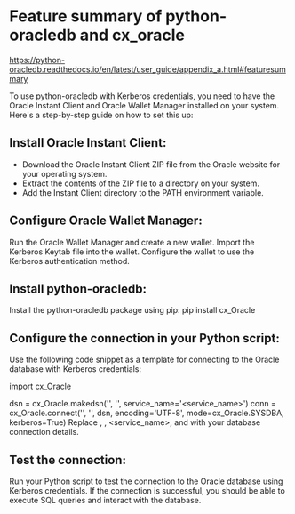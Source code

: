 
# Feature summary of python-oracledb and cx_oracle
https://python-oracledb.readthedocs.io/en/latest/user_guide/appendix_a.html#featuresummary



To use python-oracledb with Kerberos credentials, you need to have the Oracle Instant Client and Oracle Wallet Manager installed on your system. Here's a step-by-step guide on how to set this up:

## Install Oracle Instant Client:
- Download the Oracle Instant Client ZIP file from the Oracle website for your operating system.
- Extract the contents of the ZIP file to a directory on your system.
- Add the Instant Client directory to the PATH environment variable.

## Configure Oracle Wallet Manager:
Run the Oracle Wallet Manager and create a new wallet.
Import the Kerberos Keytab file into the wallet.
Configure the wallet to use the Kerberos authentication method.

## Install python-oracledb:
Install the python-oracledb package using pip:
pip install cx_Oracle

## Configure the connection in your Python script:
Use the following code snippet as a template for connecting to the Oracle database with Kerberos credentials:

import cx_Oracle

dsn = cx_Oracle.makedsn('<hostname>', '<port>', service_name='<service_name>')
conn = cx_Oracle.connect('<username>', '', dsn, encoding='UTF-8', mode=cx_Oracle.SYSDBA, kerberos=True)
Replace <hostname>, <port>, <service_name>, and <username> with your database connection details.

## Test the connection:
Run your Python script to test the connection to the Oracle database using Kerberos credentials.
If the connection is successful, you should be able to execute SQL queries and interact with the database.